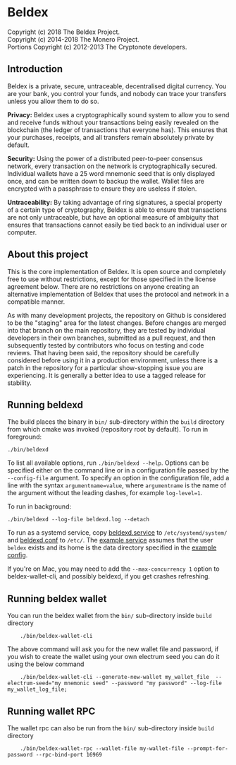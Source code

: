 # Beldex

Copyright (c) 2018 The Beldex Project.   
Copyright (c) 2014-2018 The Monero Project.   
Portions Copyright (c) 2012-2013 The Cryptonote developers.

## Introduction

Beldex is a private, secure, untraceable, decentralised digital currency. You are your bank, you control your funds, and nobody can trace your transfers unless you allow them to do so.

**Privacy:** Beldex uses a cryptographically sound system to allow you to send and receive funds without your transactions being easily revealed on the blockchain (the ledger of transactions that everyone has). This ensures that your purchases, receipts, and all transfers remain absolutely private by default.

**Security:** Using the power of a distributed peer-to-peer consensus network, every transaction on the network is cryptographically secured. Individual wallets have a 25 word mnemonic seed that is only displayed once, and can be written down to backup the wallet. Wallet files are encrypted with a passphrase to ensure they are useless if stolen.

**Untraceability:** By taking advantage of ring signatures, a special property of a certain type of cryptography, Beldex is able to ensure that transactions are not only untraceable, but have an optional measure of ambiguity that ensures that transactions cannot easily be tied back to an individual user or computer.

## About this project

This is the core implementation of Beldex. It is open source and completely free to use without restrictions, except for those specified in the license agreement below. There are no restrictions on anyone creating an alternative implementation of Beldex that uses the protocol and network in a compatible manner.

As with many development projects, the repository on Github is considered to be the "staging" area for the latest changes. Before changes are merged into that branch on the main repository, they are tested by individual developers in their own branches, submitted as a pull request, and then subsequently tested by contributors who focus on testing and code reviews. That having been said, the repository should be carefully considered before using it in a production environment, unless there is a patch in the repository for a particular show-stopping issue you are experiencing. It is generally a better idea to use a tagged release for stability.

## Running beldexd

The build places the binary in `bin/` sub-directory within the `build` directory
from which cmake was invoked (repository root by default). To run in
foreground:

    ./bin/beldexd

To list all available options, run `./bin/beldexd --help`.  Options can be
specified either on the command line or in a configuration file passed by the
`--config-file` argument.  To specify an option in the configuration file, add
a line with the syntax `argumentname=value`, where `argumentname` is the name
of the argument without the leading dashes, for example `log-level=1`.

To run in background:

    ./bin/beldexd --log-file beldexd.log --detach

To run as a systemd service, copy
[beldexd.service](utils/systemd/beldexd.service) to `/etc/systemd/system/` and
[beldexd.conf](utils/conf/beldexd.conf) to `/etc/`. The [example
service](utils/systemd/beldexd.service) assumes that the user `beldex` exists
and its home is the data directory specified in the [example
config](utils/conf/beldexd.conf).

If you're on Mac, you may need to add the `--max-concurrency 1` option to
beldex-wallet-cli, and possibly beldexd, if you get crashes refreshing.

## Running beldex wallet
You can run the beldex wallet from the `bin/` sub-directory inside `build` directory

        ./bin/beldex-wallet-cli
The above command will ask you for the new wallet file and password, if you wish to create the wallet using your own electrum seed you can do it using the below command

        ./bin/beldex-wallet-cli --generate-new-wallet my_wallet_file  --electrum-seed="my mnemonic seed" --password "my password" --log-file my_wallet_log_file;    

## Running wallet RPC
The wallet rpc can also be run from the `bin/` sub-directory inside `build` directory

        ./bin/beldex-wallet-rpc --wallet-file my-wallet-file --prompt-for-password --rpc-bind-port 16969    



